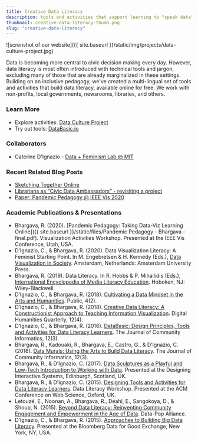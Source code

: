 ```yaml
---
title: Creative Data Literacy
description: tools and activities that support learning to "speak data" in civic settings
thumbnail: creative-data-literacy-thumb.png
slug: "creative-data-literacy"
---
```


![screnshot of our website]({{ site.baseurl }}/static/img/projects/data-culture-project.jpg)

Data is becoming more central to civic decision making every day. However, data literacy is most often introduced with technical tools and jargon, excluding many of those that are already marginalized in these settings. Building on an inclusive pedagogy, we've created a multi-lingual set of tools and activities that build data literacy, available online for free. We work with non-profits, local governments, newsrooms, libraries, and others.

### Learn More

* Explore activities: [Data Culture Project](https://databasic.io/en/culture/)
* Try out tools: [DataBasic.io](http://databasic.io)

### Collaborators

* Caterine D'Ignazio - [Data + Feminism Lab @ MIT](https://dataplusfeminism.mit.edu)

### Recent Related Blog Posts
* [Sketching Together Online](/2020/12/08/sketching-online-together.html)
* [Librarians as "Civic Data Ambassadors" - revisiting a project](/2020/11/02/librarians-data-ambassadors.html)
* [Paper: Pandemic Pedagogy @ IEEE Vis 2020](/2020/10/20/pandemic-pedagogy.html)

### Academic Publications & Presentations

* Bhargava, R. (2020). [Pandemic Pedagogy: Taking Data-Viz Learning Online]({{ site.baseurl }}/static/files/Pandemic Pedagogy - Bhargava - final.pdf). Visualization Activities Workshop. Presented at the IEEE Vis Conference, Utah, USA.
* D’Ignazio, C., & Bhargava, R. (2020). Data Visualization Literacy: A Feminist Starting Point. In M. Engebretsen & H. Kennedy (Eds.), [Data Visualization in Society](https://www.jstor.org/stable/j.ctvzgb8c7). Amsterdam, Netherlands: Amsterdam University Press.
* Bhargava, R. (2019). Data Literacy. In R. Hobbs & P. Mihailidis (Eds.), [International Encyclopedia of Media Literacy Education](http://onlinelibrary.wiley.com/doi/10.1002/9781118978238.ieml0049/full). Hoboken, NJ: Wiley-Blackwell.
* D’Ignazio, C., & Bhargava, R. (2018). [Cultivating a Data Mindset in the Arts and Humanities](http://public.imaginingamerica.org/blog/article/cultivating-a-data-mindset-in-the-arts-and-humanities/). Public, 4(2).
* D’Ignazio, C., & Bhargava, R. (2018). [Creative Data Literacy: A Constructionist Approach to Teaching Information Visualization](http://digitalhumanities.org/dhq/vol/12/4/000403/000403.html). Digital Humanities Quarterly, 12(4).
* D’Ignazio, C., & Bhargava, R. (2016). [DataBasic: Design Principles, Tools and Activities for Data Literacy Learners](http://www.ci-journal.net/index.php/ciej/article/view/1294). The Journal of Community Informatics, 12(3).
* Bhargava, R., Kadouaki, R., Bhargava, E., Castro, G., & D’Ignazio, C. (2016). [Data Murals: Using the Arts to Build Data Literacy](http://ci-journal.net/index.php/ciej/article/view/1276). The Journal of Community Informatics, 12(3).
* Bhargava, R., & D’Ignazio, C. (2017). [Data Sculptures as a Playful and Low-Tech Introduction to Working with Data](http://dataphys.org/workshops/dis17/wp-content/uploads/sites/5/2017/06/Data_Phys_2017_Workshop-rev2.pdf). Presented at the Designing Interactive Systems, Edinburgh, Scotland, UK.
* Bhargava, R., & D’Ignazio, C. (2015). [Designing Tools and Activities for Data Literacy Learners](https://www.media.mit.edu/publications/designing-tools-and-activities-for-data-literacy-learners/). Data Literacy Workshop. Presented at the ACM Conference on Web Science, Oxford, UK.
* Letouzé, E., Noonan, A., Bhargava, R., Deahl, E., Sangokoya, D., & Shoup, N. (2015). [Beyond Data Literacy: Reinventing Community Engagement and Empowerment in the Age of Data](https://datapopalliance.org/item/beyond-data-literacy-reinventing-community-engagement-and-empowerment-in-the-age-of-data/). Data-Pop Alliance.
* D’Ignazio, C., & Bhargava, R. (2015). [Approaches to Building Big Data Literacy](https://www.media.mit.edu/publications/approaches-to-building-big-data-literacy/). Presented at the Bloomberg Data for Good Exchange, New York, NY, USA.
